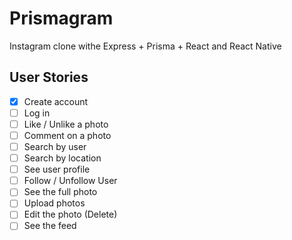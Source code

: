 # Prismagram

Instagram clone withe Express + Prisma + React and React Native

## User Stories

- [x] Create account
- [ ] Log in
- [ ] Like / Unlike a photo
- [ ] Comment on a photo
- [ ] Search by user
- [ ] Search by location
- [ ] See user profile
- [ ] Follow / Unfollow User
- [ ] See the full photo
- [ ] Upload photos
- [ ] Edit the photo (Delete)
- [ ] See the feed
